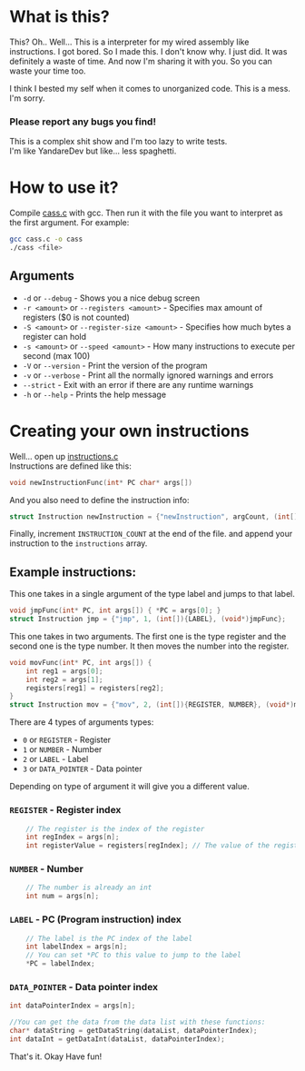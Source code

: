 # What is this?
This? Oh.. Well... This is a interpreter for my wired assembly like instructions.
I got bored. So I made this. I don't know why. I just did. It was definitely a waste of time. And now I'm sharing it with you. So you can waste your time too.

I think I bested my self when it comes to unorganized code. This is a mess. I'm sorry.

### **Please report any bugs you find!**
This is a complex shit show and I'm too lazy to write tests.  
I'm like YandareDev but like... less spaghetti.

# How to use it?
Compile [cass.c](./cass.c) with gcc. Then run it with the file you want to interpret as the first argument. For example:
```bash
gcc cass.c -o cass
./cass <file>
```
## Arguments
<!-- 	printf("  --debug, -d\t\t\t\tPrint the debug view of the program\n");
	printf("  --registers <amount>, -r <amount>\tHow many registers the program has ($0 is not counted)\n");
	printf("  --register-size <amount>, -S <amount>\tHow much bytes a register can hold\n");
	printf("  --verbose, -v\t\t\t\tPrint all the normally ignored warnings and errors\n");
	printf("  --version, -V\t\t\t\tPrint the version of the program\n");
	printf("  --speed <amount>, -s <amount>\t\tHow many instructions to execute per second (max 100)\n");
	printf("  --strict\t\t\t\tExit with an error if there are any runtime warnings\n");
	printf("  --help, -h\t\t\t\tPrint this help message\n"); -->
- `-d` or `--debug` - Shows you a nice debug screen
- `-r <amount>` or `--registers <amount>` - Specifies max amount of registers ($0 is not counted)
- `-S <amount>` or `--register-size <amount>` - Specifies how much bytes a register can hold
- `-s <amount>` or `--speed <amount>` - How many instructions to execute per second (max 100)
- `-V` or `--version` - Print the version of the program
- `-v` or `--verbose` - Print all the normally ignored warnings and errors
- `--strict` - Exit with an error if there are any runtime warnings
- `-h` or `--help` - Prints the help message

# Creating your own instructions
Well... open up [instructions.c](./instructions.c)   
Instructions are defined like this:
```c
void newInstructionFunc(int* PC char* args[])
```
And you also need to define the instruction info:
```c
struct Instruction newInstruction = {"newInstruction", argCount, (int[]){...argType}, (void*)newInstructionFunc};
```
Finally, increment `INSTRUCTION_COUNT` at the end of the file.
and append your instruction to the `instructions` array.

## Example instructions:

This one takes in a single argument of the type label and jumps to that label. 
```c
void jmpFunc(int* PC, int args[]) { *PC = args[0]; }
struct Instruction jmp = {"jmp", 1, (int[]){LABEL}, (void*)jmpFunc};
```
  
This one takes in two arguments. The first one is the type register and the second one is the type number. It then moves the number into the register.
```c
void movFunc(int* PC, int args[]) {
	int reg1 = args[0];
	int reg2 = args[1];
	registers[reg1] = registers[reg2];
}
struct Instruction mov = {"mov", 2, (int[]){REGISTER, NUMBER}, (void*)movFunc};
```

There are 4 types of arguments types:
- `0` or `REGISTER` - Register
- `1` or `NUMBER` - Number
- `2` or `LABEL` - Label
- `3` or `DATA_POINTER` - Data pointer

Depending on type of argument it will give you a different value.
###  `REGISTER` - Register index
```c
	// The register is the index of the register
	int regIndex = args[n];
	int registerValue = registers[regIndex]; // The value of the register
```

### `NUMBER` - Number
```c
	// The number is already an int
	int num = args[n];
```
### `LABEL` - PC (Program instruction) index 
```c
	// The label is the PC index of the label
	int labelIndex = args[n];
	// You can set *PC to this value to jump to the label
	*PC = labelIndex;
```
### `DATA_POINTER` - Data pointer index

```c
int dataPointerIndex = args[n];

//You can get the data from the data list with these functions:
char* dataString = getDataString(dataList, dataPointerIndex);
int dataInt = getDataInt(dataList, dataPointerIndex);
```

That's it.
Okay Have fun!